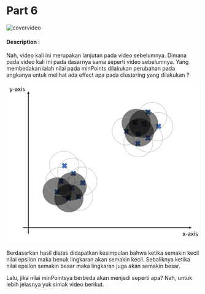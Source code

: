 # Part 6

![covervideo](http://bit.ly/makeaicovervideo)

#### **Description :**


Nah, video kali ini merupakan lanjutan pada video sebelumnya. Dimana pada video kali ini pada dasarnya sama seperti video sebelumnya. Yang membedakan ialah nilai pada minPoints dilakukan perubahan pada angkanya untuk melihat ada effect apa pada clustering yang dilakukan ? 

![Assets](https://github.com/BenedictusAryo/documents_assets/raw/master/New%20CourseMap/Intermediate%20Course/4_Clustering%20and%20Unsupervised%20Machine%20Learning/assets/4.png)

Berdasarkan hasil diatas didapatkan kesimpulan bahwa ketika semakin kecil nilai epsilon maka benuk lingkaran akan semakin kecil. Sebaliknya ketika nilai epsilon semakin besar maka lingkaran juga akan semakin besar. 

Lalu, jika nilai minPointsya berbeda akan menjadi seperti apa? Nah, untuk lebih jelasnya yuk simak video berikut.